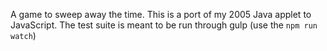 A game to sweep away the time.
This is a port of my 2005 Java applet to JavaScript.
The test suite is meant to be run through gulp (use the `npm run watch`)